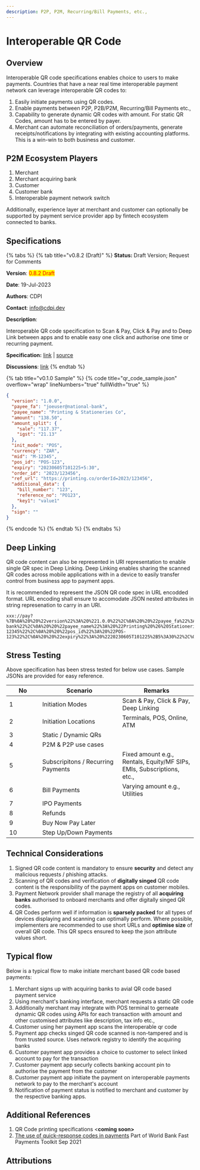 ```yaml
---
description: P2P, P2M, Recurring/Bill Payments, etc.,
---
```


# Interoperable QR Code

## Overview

Interoperable QR code specifications enables choice to users to make payments. Countries that have a near real time interoperable payment network can leverage interoperable QR codes to:

1. Easily initiate payments using QR codes.
2. Enable payments between P2P, P2B/P2M, Recurring/Bill Payments etc.,
3. Capability to generate dynamic QR codes with amount. For static QR Codes, amount has to be entered by payer.
4. Merchant can automate reconciliation of orders/payments, generate receipts/notifications by integrating with existing accounting platforms. This is a win-win to both business and customer.

## P2M Ecosystem Players

1. Merchant
2. Merchant acquiring bank
3. Customer
4. Customer bank
5. Interoperable payment network switch

Additionally, experience layer at merchant and customer can optionally be supported by payment service provider app by fintech ecosystem connected to banks.

## Specifications

{% tabs %}
{% tab title="v0.8.2 (Draft)" %}
**Status:** Draft Version; Request for Comments&#x20;

**Version**: <mark style="color:red;">0.8.2 Draft</mark>

**Date**: 19-Jul-2023

**Authors**: CDPI&#x20;

**Contact**: info@cdpi.dev

**Description**:&#x20;

Interoperable QR code specification to Scan & Pay, Click & Pay and to Deep Link between apps and to enable easy one click and authorise one time or recurring payment.

**Specification:** [link](https://centre-for-dpi.github.io/docs/qr\_code.html) | [source](../../technical-specs/payments/src/qr\_code.yaml)

**Discussions**:  [link](https://github.com/orgs/centre-for-dpi/discussions)&#x20;
{% endtab %}

{% tab title="v0.1.0 Sample" %}
{% code title="qr_code_sample.json" overflow="wrap" lineNumbers="true" fullWidth="true" %}
```json
{
  "version": "1.0.0",
  "payee_fa": "joeuser@national-bank",
  "payee_name": "Printing & Stationeries Co",
  "amount": "138.50",
  "amount_split": {
    "sale": "117.37",
    "igst": "21.13"
  },
  "init_mode": "POS",
  "currency": "ZAR",
  "mid": "M-12345",
  "pos_id": "POS-123",
  "expiry": "20230605T101225+5:30",
  "order_id": "2023/123456",
  "ref_url": "https://printing.co/orderId=2023/123456",
  "additional_data": {
    "bill_number": "123",
    "reference_no": "PO123",
    "key1": "value1"
  },
  "sign": ""
}
```
{% endcode %}
{% endtab %}
{% endtabs %}

## Deep Linking

QR code content can also be represented in URI representation to enable single QR spec in Deep Linking. Deep Linking enables sharing the scanned QR codes across mobile applications with in a device to easily transfer control from business app to payment apps.

It is recommended to represent the JSON QR code spec in URL encodded format. URL encoding shall ensure to accomodate JSON nested attributes in string represenation to carry in an URI.

```
xxx://pay?%7B%0A%20%20%22version%22%3A%20%221.0.0%22%2C%0A%20%20%22payee_fa%22%3A%20%22joeuser%40national-bank%22%2C%0A%20%20%22payee_name%22%3A%20%22Printing%20%26%20Stationeries%20Co%22%2C%0A%20%20%22amount%22%3A%20%22138.50%22%2C%0A%20%20%22amount_split%22%3A%20%7B%0A%20%20%20%20%22sale%22%3A%20%22117.37%22%2C%0A%20%20%20%20%22igst%22%3A%20%2221.13%22%0A%20%20%7D%2C%0A%20%20%22init_mode%22%3A%20%22POS%22%2C%0A%20%20%22currency%22%3A%20%22ZAR%22%2C%0A%20%20%22mid%22%3A%20%22M-12345%22%2C%0A%20%20%22pos_id%22%3A%20%22POS-123%22%2C%0A%20%20%22expiry%22%3A%20%2220230605T101225%2B5%3A30%22%2C%0A%20%20%22order_id%22%3A%20%222023%2F123456%22%2C%0A%20%20%22ref_url%22%3A%20%22https%3A%2F%2Fprinting.co%2ForderId%3D2023%2F123456%22%2C%0A%20%20%22additional_data%22%3A%20%7B%0A%20%20%20%20%22bill_number%22%3A%20%22123%22%2C%0A%20%20%20%20%22reference_no%22%3A%20%22PO123%22%2C%0A%20%20%20%20%22key1%22%3A%20%22value1%22%0A%20%20%7D%2C%0A%20%20%22sign%22%3A%20%22%22%0A%7D

```

## Stress Testing

Above specification has been stress tested for below use cases. Sample JSONs are provided for easy reference.

<table><thead><tr><th width="73">No</th><th width="199">Scenario</th><th>Remarks</th></tr></thead><tbody><tr><td>1</td><td>Initiation Modes</td><td>Scan &#x26; Pay, Click &#x26; Pay, Deep Linking</td></tr><tr><td>2</td><td>Initiation Locations</td><td>Terminals, POS, Online, ATM</td></tr><tr><td>3</td><td>Static / Dynamic QRs</td><td></td></tr><tr><td>4</td><td>P2M &#x26; P2P use cases</td><td></td></tr><tr><td>5</td><td>Subscripitons / Recurring Payments</td><td>Fixed amount e.g., Rentals, Equity/MF SIPs, EMIs, Subscriptions, etc.,</td></tr><tr><td>6</td><td>Bill Payments</td><td>Varying amount e.g., Utilities</td></tr><tr><td>7</td><td>IPO Payments</td><td></td></tr><tr><td>8</td><td>Refunds</td><td></td></tr><tr><td>9</td><td>Buy Now Pay Later</td><td></td></tr><tr><td>10</td><td>Step Up/Down Payments</td><td></td></tr></tbody></table>

## Technical Considerations

1. Signed QR code content is mandatory to ensure **security** and detect any malicious requests / phishing attacks.
2. &#x20;Scanning of QR codes and verification of **digitally singed** QR code content is the responsibility of the payment apps on customer mobiles.
3. Payment Network provider shall manage the registry of all **acquiring banks** authorised to onboard merchants and offer digitally singed QR codes.&#x20;
4. QR Codes perform well if information is **sparsely packed** for all types of devices displaying and scanning can optimally perform. Where possible, implementers are recommended to use short URLs and **optimise size** of overall QR code. This QR specs ensured to keep the json attribute values short.

## Typical flow

Below is a typical flow to make initiate merchant based QR code based payments:

1. Merchant signs up with acquiring banks to avial QR code based payment service
2. Using merchant's banking interface, merchant requests a static QR code
3. Additionally merchant may integrate with POS terminal to gerneate dynamic QR codes using APIs for each transaction with amount and other customised attributes like description, tax info etc.,
4. Customer using her payment app scans the interoperable qr code
5. Payment app checks singed QR code scanned is non-tampered and is from trusted source. Uses network registry to identify the acquiring banks
6. Customer payment app provides a choice to customer to select linked account to pay for the transaction
7. Customer payment app securly collects banking account pin to authorise the payment from the customer
8. Customer payment app initiate the payment on interoperable payments network to pay to the merchant's account
9. Notification of payment status is notified to merchant and customer by the respective banking apps.

## Additional References

1. QR Code printing specifications <**coming soon>**
2. [The use of quick-response codes in payments](https://fastpayments.worldbank.org/sites/default/files/2021-10/QR\_Codes\_in\_Payments\_Final.pdf) Part of World Bank Fast Payments Toolkit Sep 2021

## Attributions

